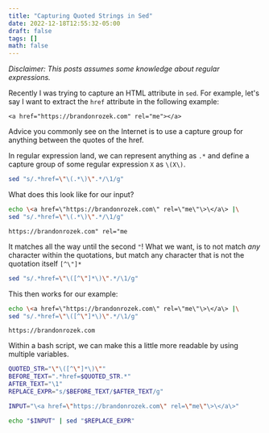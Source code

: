 ```yaml
---
title: "Capturing Quoted Strings in Sed"
date: 2022-12-18T12:55:32-05:00
draft: false
tags: []
math: false
---
```


*Disclaimer: This posts assumes some knowledge about regular expressions.*

Recently I was trying to capture an HTML attribute in `sed`. For example, let's say I want to extract the `href` attribute in the following example:

```
<a href="https://brandonrozek.com" rel="me"></a>
```

Advice you commonly see on the Internet is to use a capture group for anything between the quotes of the href.

In regular expression land, we can represent anything as `.*` and define a capture group of some regular expression `X` as `\(X\)`.

```bash
sed "s/.*href=\"\(.*\)\".*/\1/g"
```

What does this look like for our input?

```bash
echo \<a href=\"https://brandonrozek.com\" rel=\"me\"\>\</a\> |\
sed "s/.*href=\"\(.*\)\".*/\1/g"
```

```
https://brandonrozek.com" rel="me
```

It matches all the way until the second `"`! What we want, is to not match *any* character within the quotations, but match any character that is not the quotation itself `[^\"]*`

```bash
sed "s/.*href=\"\([^\"]*\)\".*/\1/g"
```

This then works for our example:

```bash
echo \<a href=\"https://brandonrozek.com\" rel=\"me\"\>\</a\> |\
sed "s/.*href=\"\([^\"]*\)\".*/\1/g"
```

```
https://brandonrozek.com
```

Within a bash script, we can make this a little more readable by using multiple variables.

```bash
QUOTED_STR="\"\([^\"]*\)\""
BEFORE_TEXT=".*href=$QUOTED_STR.*"
AFTER_TEXT="\1"
REPLACE_EXPR="s/$BEFORE_TEXT/$AFTER_TEXT/g"

INPUT="\<a href=\"https://brandonrozek.com\" rel=\"me\"\>\</a\>"

echo "$INPUT" | sed "$REPLACE_EXPR"
```

